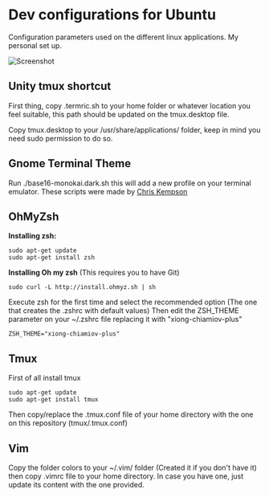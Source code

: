 # Dev configurations for Ubuntu
Configuration parameters used on the different linux applications. My personal set up.

![Screenshot](http://i.imgur.com/GDDDyOL.png)

## Unity tmux shortcut
First thing, copy .termric.sh to your home folder or whatever location you feel suitable, this path should be updated on 
the tmux.desktop file.

Copy tmux.desktop to your /usr/share/applications/ folder, keep in mind you need sudo permission to do so. 


## Gnome Terminal Theme

Run ./base16-monokai.dark.sh this will add a new profile on your terminal emulator. 
These scripts were made by [Chris Kempson](https://github.com/chriskempson/base16-gnome-terminal)


## OhMyZsh

**Installing zsh:**

	sudo apt-get update
	sudo apt-get install zsh

**Installing Oh my zsh** (This requires you to have Git)
	
	sudo curl -L http://install.ohmyz.sh | sh

Execute zsh for the first time and select the recommended option (The one that creates the .zshrc with default values)
Then edit the ZSH_THEME parameter on your ~/.zshrc file replacing it with "xiong-chiamiov-plus"
	
	ZSH_THEME="xiong-chiamiov-plus"  


## Tmux

First of all install tmux

	sudo apt-get update
	sudo apt-get install tmux

Then copy/replace the .tmux.conf file of your home directory with the one on this repository (tmux/.tmux.conf)


## Vim

Copy the folder colors to your ~/.vim/ folder (Created it if you don't have it) then copy .vimrc file to your home directory. In case you have one, just update its content with the one provided.



	




